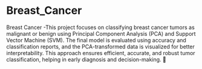 # Breast_Cancer
Breast Cancer -This project focuses on classifying breast cancer tumors as malignant or benign using Principal Component Analysis (PCA) and Support Vector Machine (SVM).
The final model is evaluated using accuracy and classification reports, and the PCA-transformed data is visualized for better interpretability. This approach ensures efficient, accurate, and robust tumor classification, helping in early diagnosis and decision-making. 🚀
